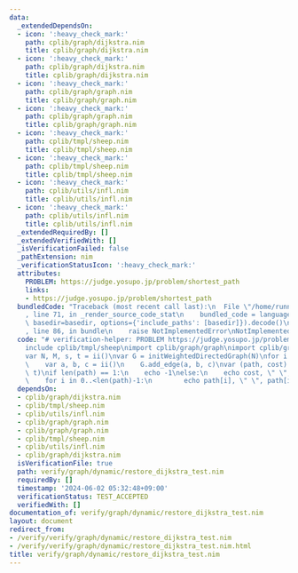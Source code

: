 ```yaml
---
data:
  _extendedDependsOn:
  - icon: ':heavy_check_mark:'
    path: cplib/graph/dijkstra.nim
    title: cplib/graph/dijkstra.nim
  - icon: ':heavy_check_mark:'
    path: cplib/graph/dijkstra.nim
    title: cplib/graph/dijkstra.nim
  - icon: ':heavy_check_mark:'
    path: cplib/graph/graph.nim
    title: cplib/graph/graph.nim
  - icon: ':heavy_check_mark:'
    path: cplib/graph/graph.nim
    title: cplib/graph/graph.nim
  - icon: ':heavy_check_mark:'
    path: cplib/tmpl/sheep.nim
    title: cplib/tmpl/sheep.nim
  - icon: ':heavy_check_mark:'
    path: cplib/tmpl/sheep.nim
    title: cplib/tmpl/sheep.nim
  - icon: ':heavy_check_mark:'
    path: cplib/utils/infl.nim
    title: cplib/utils/infl.nim
  - icon: ':heavy_check_mark:'
    path: cplib/utils/infl.nim
    title: cplib/utils/infl.nim
  _extendedRequiredBy: []
  _extendedVerifiedWith: []
  _isVerificationFailed: false
  _pathExtension: nim
  _verificationStatusIcon: ':heavy_check_mark:'
  attributes:
    PROBLEM: https://judge.yosupo.jp/problem/shortest_path
    links:
    - https://judge.yosupo.jp/problem/shortest_path
  bundledCode: "Traceback (most recent call last):\n  File \"/home/runner/.local/lib/python3.10/site-packages/onlinejudge_verify/documentation/build.py\"\
    , line 71, in _render_source_code_stat\n    bundled_code = language.bundle(stat.path,\
    \ basedir=basedir, options={'include_paths': [basedir]}).decode()\n  File \"/home/runner/.local/lib/python3.10/site-packages/onlinejudge_verify/languages/nim.py\"\
    , line 86, in bundle\n    raise NotImplementedError\nNotImplementedError\n"
  code: "# verification-helper: PROBLEM https://judge.yosupo.jp/problem/shortest_path\n\
    include cplib/tmpl/sheep\nimport cplib/graph/graph\nimport cplib/graph/dijkstra\n\
    var N, M, s, t = ii()\nvar G = initWeightedDirectedGraph(N)\nfor i in 0..<M:\n\
    \    var a, b, c = ii()\n    G.add_edge(a, b, c)\nvar (path, cost) = G.shortest_path(s,\
    \ t)\nif len(path) == 1:\n    echo -1\nelse:\n    echo cost, \" \", len(path)-1\n\
    \    for i in 0..<len(path)-1:\n        echo path[i], \" \", path[i+1]\n"
  dependsOn:
  - cplib/graph/dijkstra.nim
  - cplib/tmpl/sheep.nim
  - cplib/utils/infl.nim
  - cplib/graph/graph.nim
  - cplib/graph/graph.nim
  - cplib/tmpl/sheep.nim
  - cplib/utils/infl.nim
  - cplib/graph/dijkstra.nim
  isVerificationFile: true
  path: verify/graph/dynamic/restore_dijkstra_test.nim
  requiredBy: []
  timestamp: '2024-06-02 05:32:48+09:00'
  verificationStatus: TEST_ACCEPTED
  verifiedWith: []
documentation_of: verify/graph/dynamic/restore_dijkstra_test.nim
layout: document
redirect_from:
- /verify/verify/graph/dynamic/restore_dijkstra_test.nim
- /verify/verify/graph/dynamic/restore_dijkstra_test.nim.html
title: verify/graph/dynamic/restore_dijkstra_test.nim
---
```

